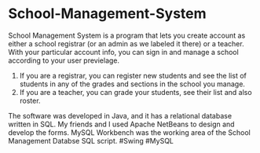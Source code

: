 # School-Management-System
School Management System is a program that lets you create account as either a school registrar (or an admin as we labeled it there) or a teacher. 
With your particular account info, you can sign in and manage a school according to your user previelage. 

1. If you are a registrar, you can register new students and see the list of students in any of the grades and sections in the school you manage.
2. If you are a teacher,  you can grade your students, see their list and also roster.

The software was developed in Java, and it has a relational database written in SQL. My friends and I used Apache NetBeans to design and develop the forms. MySQL Workbench was the
working area of the School Management Databse SQL script.
#Swing
#MySQL
